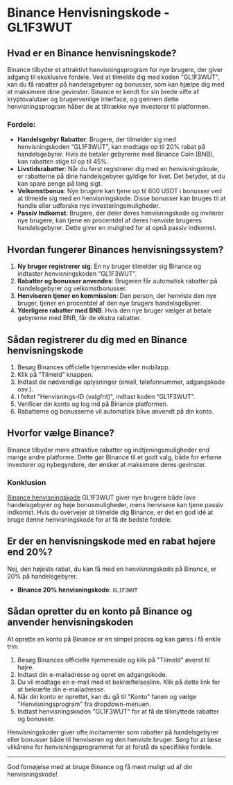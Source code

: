 # Binance Henvisningskode - GL1F3WUT

## Hvad er en Binance henvisningskode?
Binance tilbyder et attraktivt henvisningsprogram for nye brugere, der giver adgang til eksklusive fordele. Ved at tilmelde dig med koden "GL1F3WUT", kan du få rabatter på handelsgebyrer og bonusser, som kan hjælpe dig med at maksimere dine gevinster. Binance er kendt for sin brede vifte af kryptovalutaer og brugervenlige interface, og gennem dette henvisningsprogram håber de at tiltrække nye investorer til platformen.

### Fordele:
- **Handelsgebyr Rabatter**: Brugere, der tilmelder sig med henvisningskoden “GL1F3WUT”, kan modtage op til 20% rabat på handelsgebyrer. Hvis de betaler gebyrerne med Binance Coin (BNB), kan rabatten stige til op til 45%.
- **Livstidsrabatter**: Når du først registrerer dig med en henvisningskode, er rabatterne på dine handelsgebyrer gyldige for livet. Det betyder, at du kan spare penge på lang sigt.
- **Velkomstbonus**: Nye brugere kan tjene op til 600 USDT i bonusser ved at tilmelde sig med en henvisningskode. Disse bonusser kan bruges til at handle eller udforske nye investeringsmuligheder.
- **Passiv Indkomst**: Brugere, der deler deres henvisningskode og inviterer nye brugere, kan tjene en procentdel af deres henviste brugeres handelsgebyrer. Dette giver en mulighed for at opnå passiv indkomst.

## Hvordan fungerer Binances henvisningssystem?
1. **Ny bruger registrerer sig**: En ny bruger tilmelder sig Binance og indtaster henvisningskoden “GL1F3WUT”.
2. **Rabatter og bonusser anvendes**: Brugeren får automatisk rabatter på handelsgebyrer og velkomstbonusser.
3. **Henviseren tjener en kommission**: Den person, der henviste den nye bruger, tjener en procentdel af den nye brugers handelsgebyrer.
4. **Yderligere rabatter med BNB**: Hvis den nye bruger vælger at betale gebyrerne med BNB, får de ekstra rabatter.

## Sådan registrerer du dig med en Binance henvisningskode
1. Besøg Binances officielle hjemmeside eller mobilapp.
2. Klik på “Tilmeld” knappen.
3. Indtast de nødvendige oplysninger (email, telefonnummer, adgangskode osv.).
4. I feltet "Henvisnings-ID (valgfrit)", indtast koden “GL1F3WUT”.
5. Verificer din konto og log ind på Binance platformen.
6. Rabatterne og bonusserne vil automatisk blive anvendt på din konto.

## Hvorfor vælge Binance?
Binance tilbyder mere attraktive rabatter og indtjeningsmuligheder end mange andre platforme. Dette gør Binance til et godt valg, både for erfarne investorer og nybegyndere, der ønsker at maksimere deres gevinster.

### Konklusion
[Binance henvisningskode](https://podimo.com/dk/shows/binance-henvisningskode-gl1f3wut-gratis-velkomstbonus-rebater) GL1F3WUT giver nye brugere både lave handelsgebyrer og høje bonusmuligheder, mens henvisere kan tjene passiv indkomst. Hvis du overvejer at tilmelde dig Binance, er det en god idé at bruge denne henvisningskode for at få de bedste fordele.

## Er der en henvisningskode med en rabat højere end 20%?
Nej, den højeste rabat, du kan få med en henvisningskode på Binance, er 20% på handelsgebyrer.
- **Binance 20% henvisningskode**: `GL1F3WUT`

## Sådan opretter du en konto på Binance og anvender henvisningskoden
At oprette en konto på Binance er en simpel proces og kan gøres i få enkle trin:

1. Besøg Binances officielle hjemmeside og klik på "Tilmeld" øverst til højre.
2. Indtast din e-mailadresse og opret en adgangskode.
3. Du vil modtage en e-mail med et bekræftelseslink. Klik på dette link for at bekræfte din e-mailadresse.
4. Når din konto er oprettet, kan du gå til "Konto" fanen og vælge "Henvisningsprogram" fra dropdown-menuen.
5. Indtast henvisningskoden "GL1F3WUT" for at få de tilknyttede rabatter og bonusser.

Henvisningskoder giver ofte incitamenter som rabatter på handelsgebyrer eller bonusser både til henviseren og den henviste bruger. Sørg for at læse vilkårene for henvisningsprogrammet for at forstå de specifikke fordele.

---

God fornøjelse med at bruge Binance og få mest muligt ud af din henvisningskode!
